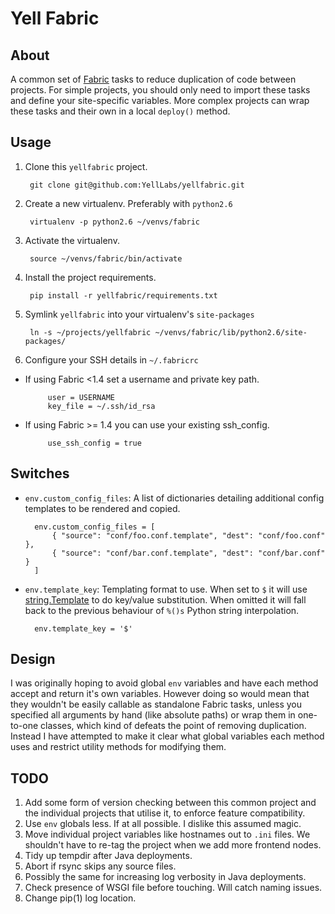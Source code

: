 # Yell Fabric

## About

A common set of [Fabric](http://fabfile.org) tasks to reduce duplication of code between projects. For simple projects, you should only need to import these tasks and define your site-specific variables. More complex projects can wrap these tasks and their own in a local `deploy()` method.

## Usage

1. Clone this `yellfabric` project.

        git clone git@github.com:YellLabs/yellfabric.git

1. Create a new virtualenv. Preferably with `python2.6`

        virtualenv -p python2.6 ~/venvs/fabric

1. Activate the virtualenv.

        source ~/venvs/fabric/bin/activate

1. Install the project requirements.

        pip install -r yellfabric/requirements.txt

1. Symlink `yellfabric` into your virtualenv's `site-packages`

        ln -s ~/projects/yellfabric ~/venvs/fabric/lib/python2.6/site-packages/

1. Configure your SSH details in `~/.fabricrc`
 - If using Fabric <1.4 set a username and private key path.

            user = USERNAME
            key_file = ~/.ssh/id_rsa

 - If using Fabric >= 1.4 you can use your existing ssh_config.

            use_ssh_config = true

## Switches

- `env.custom_config_files`: A list of dictionaries detailing additional config templates to be rendered and copied.

        env.custom_config_files = [
            { "source": "conf/foo.conf.template", "dest": "conf/foo.conf" },
            { "source": "conf/bar.conf.template", "dest": "conf/bar.conf" }
        ]

- `env.template_key`: Templating format to use. When set to `$` it will use [string.Template](http://docs.python.org/library/string.html#string.Template) to do key/value substitution. When omitted it will fall back to the previous behaviour of `%()s` Python string interpolation.

        env.template_key = '$'

## Design

I was originally hoping to avoid global `env` variables and have each method accept and return it's own variables. However doing so would mean that they wouldn't be easily callable as standalone Fabric tasks, unless you specified all arguments by hand (like absolute paths) or wrap them in one-to-one classes, which kind of defeats the point of removing duplication. Instead I have attempted to make it clear what global variables each method uses and restrict utility methods for modifying them.

## TODO

1. Add some form of version checking between this common project and the individual projects that utilise it, to enforce feature compatibility.
1. Use `env` globals less. If at all possible. I dislike this assumed magic.
1. Move individual project variables like hostnames out to `.ini` files. We shouldn't have to re-tag the project when we add more frontend nodes.
1. Tidy up tempdir after Java deployments.
1. Abort if rsync skips any source files.
1. Possibly the same for increasing log verbosity in Java deployments.
1. Check presence of WSGI file before touching. Will catch naming issues.
1. Change pip(1) log location.
